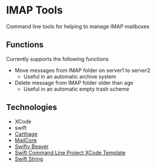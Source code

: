 # IMAP Tools

Command line tools for helping to manage IMAP mailboxes

## Functions

Currently supports the following functions
* Move messages from IMAP folder on server1 to server2
  * Useful in an automatic archive system
* Delete message from IMAP folder older than age
  * Useful in an automatic empty trash scheme

## Technologies
* XCode
* swift
* [Carthage](https://github.com/Carthage/Carthage)
* [MailCore](http://libmailcore.com)
* [Swifty Beaver](https://github.com/SwiftyBeaver/SwiftyBeaver)
* [Swift Command Line Project XCode Template](https://github.com/Zewo/Swift-Command-Line-Application-Template)
* [Swift String](https://github.com/amayne/SwiftString)

